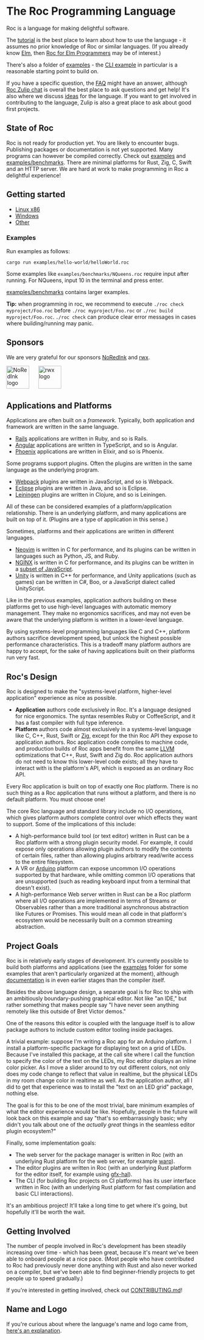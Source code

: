 # The Roc Programming Language

Roc is a language for making delightful software.

The [tutorial](TUTORIAL.md) is the best place to learn about how to use the language - it assumes no prior knowledge of Roc or similar languages. (If you already know [Elm](https://elm-lang.org/), then [Roc for Elm Programmers](https://github.com/rtfeldman/roc/blob/trunk/roc-for-elm-programmers.md) may be of interest.)

There's also a folder of [examples](https://github.com/rtfeldman/roc/tree/trunk/examples) - the [CLI example](https://github.com/rtfeldman/roc/tree/trunk/examples/cli) in particular is a reasonable starting point to build on.

If you have a specific question, the [FAQ](FAQ.md) might have an answer, although [Roc Zulip chat](https://roc.zulipchat.com) is overall the best place to ask questions and get help! It's also where we discuss [ideas](https://roc.zulipchat.com/#narrow/stream/304641-ideas) for the language. If you want to get involved in contributing to the language, Zulip is also a great place to ask about good first projects.

## State of Roc

Roc is not ready for production yet. You are likely to encounter bugs. Publishing packages or documentation is not yet supported.
Many programs can however be compiled correctly. Check out [examples](examples) and [examples/benchmarks](examples/benchmarks). There are minimal platforms for Rust, Zig, C, Swift and an HTTP server. We are hard at work to make programming in Roc a delightful experience!

## Getting started

- [Linux x86](getting_started/linux_x86.md)
- [Windows](getting_started/windows.md)
- [Other](getting_started/other.md)

### Examples

Run examples as follows:
```
cargo run examples/hello-world/helloWorld.roc
```
Some examples like `examples/benchmarks/NQueens.roc` require input after running.
For NQueens, input 10 in the terminal and press enter.

[examples/benchmarks](examples/benchmarks) contains larger examples.

**Tip:** when programming in roc, we recommend to execute `./roc check myproject/Foo.roc` before `./roc myproject/Foo.roc` or `./roc build myproject/Foo.roc`. `./roc check` can produce clear error messages in cases where building/running may panic.

## Sponsors

We are very grateful for our sponsors [NoRedInk](https://www.noredink.com/) and [rwx](https://www.rwx.com).

[<img src="https://www.noredink.com/assets/logo-red-black-f6989d7567cf90b349409137595e99c52d036d755b4403d25528e0fd83a3b084.svg" height="60" alt="NoRedInk logo"/>](https://www.noredink.com/)
&nbsp;&nbsp;&nbsp;&nbsp;
[<img src="https://www.rwx.com/build/_assets/rwx_banner_transparent_cropped-RYV7W2KL.svg" height="60" alt="rwx logo"/>](https://www.rwx.com)

## Applications and Platforms

Applications are often built on a *framework.* Typically, both application and framework are written in the same language.
* [Rails](https://rubyonrails.org/) applications are written in Ruby, and so is Rails.
* [Angular](https://angularjs.org/) applications are written in TypeScript, and so is Angular.
* [Phoenix](https://phoenixframework.org/) applications are written in Elixir, and so is Phoenix.

Some programs support plugins. Often the plugins are written in the same language as the underlying program.
* [Webpack](https://webpack.js.org/) plugins are written in JavaScript, and so is Webpack.
* [Eclipse](https://www.eclipse.org/ide/) plugins are written in Java, and so is Eclipse.
* [Leiningen](https://leiningen.org/) plugins are written in Clojure, and so is Leiningen.

All of these can be considered examples of a platform/application relationship. There is an underlying platform, and many applications are built on top of it. (Plugins are a type of application in this sense.)

Sometimes, platforms and their applications are written in different languages.

* [Neovim](https://neovim.io/) is written in C for performance, and its plugins can be written in languages such as Python, JS, and Ruby.
* [NGINX](https://www.nginx.com/) is written in C for performance, and its plugins can be written in a [subset of JavaScript](https://www.nginx.com/blog/introduction-nginscript/).
* [Unity](https://unity.com/) is written in C++ for performance, and Unity applications (such as games) can be written in C#, Boo, or a JavaScript dialect called UnityScript.

Like in the previous examples, application authors building on these platforms get to use high-level languages with automatic memory management. They make no ergonomics sacrifices, and may not even be aware that the underlying platform is written in a lower-level language.

By using systems-level programming languages like C and C++, platform authors sacrifice development speed, but unlock the highest possible performance characteristics. This is a tradeoff many platform authors are happy to accept, for the sake of having applications built on their platforms run very fast.

## Roc's Design

Roc is designed to make the "systems-level platform, higher-level application" experience as nice as possible.

* **Application** authors code exclusively in Roc. It's a language designed for nice ergonomics. The syntax resembles Ruby or CoffeeScript, and it has a fast compiler with full type inference.
* **Platform** authors code almost exclusively in a systems-level language like C, C++, Rust, Swift or [Zig](https://ziglang.org/), except for the thin Roc API they expose to application authors. Roc application code compiles to machine code, and production builds of Roc apps benefit from the same [LLVM](https://llvm.org/) optimizations that C++, Rust, Swift and Zig do. Roc application authors do not need to know this lower-level code exists; all they have to interact with is the platform's API, which is exposed as an ordinary Roc API.

Every Roc application is built on top of exactly one Roc platform. There is no such thing as a Roc application that runs without a platform, and there is no default platform. You must choose one!

The core Roc language and standard library include no I/O operations, which gives platform authors complete control over which effects they want to support. Some of the implications of this include:

* A high-performance build tool (or text editor) written in Rust can be a Roc platform with a strong plugin security model. For example, it could expose only operations allowing plugin authors to modify the contents of certain files, rather than allowing plugins arbitrary read/write access to the entire filesystem.
* A VR or [Arduino](https://www.arduino.cc/) platform can expose uncommon I/O operations supported by that hardware, while omitting common I/O operations that are unsupported (such as reading keyboard input from a terminal that doesn't exist).
* A high-performance Web server written in Rust can be a Roc platform where all I/O operations are implemented in terms of Streams or Observables rather than a more traditional asynchronous abstraction like Futures or Promises. This would mean all code in that platform's ecosystem would be necessarily built on a common streaming abstraction.

## Project Goals

Roc is in relatively early stages of development. It's currently possible to build both platforms and applications (see the [examples](https://github.com/rtfeldman/roc/tree/trunk/examples) folder for some examples that aren't particularly organized at the moment), although [documentation](https://github.com/rtfeldman/roc/tree/trunk/compiler/builtins/roc) is in even earlier stages than the compiler itself.

Besides the above language design, a separate goal is for Roc to ship with an ambitiously boundary-pushing graphical editor. Not like "an IDE," but rather something that makes people say "I have never seen anything remotely like this outside of Bret Victor demos."

One of the reasons this editor is coupled with the language itself is to allow package authors to include custom editor tooling inside packages.

A trivial example: suppose I'm writing a Roc app for an Arduino platform. I install a platform-specific package for displaying text on a grid of LEDs. Because I've installed this package, at the call site where I call the function to specify the color of the text on the LEDs, my Roc editor displays an inline color picker. As I move a slider around to try out different colors, not only does my code change to reflect that value in realtime, but the physical LEDs in my room change color in realtime as well. As the application author, all I did to get that experience was to install the "text on an LED grid" package, nothing else.

The goal is for this to be one of the most trivial, bare minimum examples of what the editor experience would be like. Hopefully, people in the future will look back on this example and say "that's so embarrassingly basic; why didn't you talk about one of the *actually great* things in the seamless editor plugin ecosystem?"

Finally, some implementation goals:

* The web server for the package manager is written in Roc (with an underlying Rust platform for the web server, for example [warp](https://github.com/seanmonstar/warp)).
* The editor plugins are written in Roc (with an underlying Rust platform for the editor itself, for example using [gfx-hal](https://github.com/gfx-rs/gfx)).
* The CLI (for building Roc projects on CI platforms) has its user interface written in Roc (with an underlying Rust platform for fast compilation and basic CLI interactions).

It's an ambitious project! It'll take a long time to get where it's going, but hopefully it'll be worth the wait.

## Getting Involved

The number of people involved in Roc's development has been steadily increasing
over time - which has been great, because it's meant we've been able to onboard
people at a nice pace. (Most people who have contributed to Roc had previously
never done anything with Rust and also never worked on a compiler, but we've
been able to find beginner-friendly projects to get people up to speed gradually.)

If you're interested in getting involved, check out
[CONTRIBUTING.md](https://github.com/rtfeldman/roc/blob/trunk/CONTRIBUTING.md)!

## Name and Logo

If you're curious about where the language's name and logo came from,
[here's an explanation](https://github.com/rtfeldman/roc/blob/trunk/name-and-logo.md).
